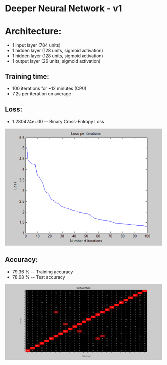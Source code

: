 # Deeper Neural Network - v1

# Architecture:

- 1 input layer (784 units)
- 1 hidden layer (128 units, sigmoid activation)
- 1 hidden layer (128 units, sigmoid activation)
- 1 output layer (26 units, sigmoid activation)

## Training time: 

- 100 iterations for ~12 minutes (CPU)
- 7.2s per iteration on average

## Loss:

- 1.280424e+00 -- Binary Cross-Entropy Loss

![image](Visualizations/Loss_per_iterations.png)

## Accuracy:

- 79.36 % -- Training accuracy
- 78.68 % -- Test accuracy

![image](Visualizations/Confusion_Matrix.png)
